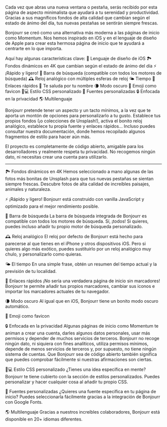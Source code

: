 Cada vez que abras una nueva ventana o pestaña, serás recibido por esta página de aspecto minimalista que ayudará a tu serenidad y productividad. Gracias a sus magníficos fondos de alta calidad que cambian según el estado de ánimo del día, tus nuevas pestañas se sentirán siempre frescas.

Bonjourr se creó como una alternativa más moderna a las páginas de inicio como Momentum. Nos hemos inspirado en iOS y en el lenguaje de diseño de Apple para crear esta hermosa página de inicio que te ayudará a centrarte en lo que importa.

Aquí hay algunas características clave:
🍏 Lenguaje de diseño de iOS
🏞 Fondos dinámicos en 4K que cambian según el estado de ánimo del día
⚡️ ¡Rápido y ligero!
🔎 Barra de búsqueda (compatible con todos los motores de búsqueda)
🕰 Reloj analógico con múltiples esferas de reloj
🌤 Tiempo
🔗 Enlaces rápidos
👋 Te saluda por tu nombre
🌘 Modo oscuro
🥖 Emoji como favicon
🧑💻 Estilo CSS personalizado
📝 Fuentes personalizadas
🔒 Enfocada en la privacidad
🌎 Multilenguaje

Bonjourr pretende tener un aspecto y un tacto mínimos, a la vez que te aporta un montón de opciones para personalizarlo a tu gusto. Establece tus propios fondos (¡o colecciones de Unsplash!), activa el bonito reloj analógico, establece tu propia fuente y enlaces rápidos... Incluso puedes consultar nuestra documentación, donde hemos recopilado algunos fragmentos de estilo para hacer aún más.

El proyecto es completamente de código abierto, amigable para los desarrolladores y realmente respeta tu privacidad. No recogemos ningún dato, ni necesitas crear una cuenta para utilizarlo.

---

🏞 Fondos dinámicos en 4K
Hemos seleccionado a mano algunas de las fotos más bonitas de Unsplash para que tus nuevas pestañas se sientan siempre frescas. Descubre fotos de alta calidad de increíbles paisajes, animales y naturaleza.

⚡️ ¡Rápido y ligero!
Bonjourr está construido con vanilla JavaScript y optimizado para el mejor rendimiento posible.

🔎 Barra de búsqueda
La barra de búsqueda integrada de Bonjourr es compatible con todos los motores de búsqueda. Sí, ¡todos! Si quieres, puedes incluso añadir tu propio motor de búsqueda personalizado.

🕰 Reloj analógico
El reloj por defecto de Bonjourr está hecho para parecerse al que tienes en el iPhone y otros dispositivos iOS. Pero si quieres algo más exótico, puedes sustituirlo por un reloj analógico muy chulo, y personalizarlo como quieras.

🌤 El tiempo
En una simple frase, obtén un resumen del tiempo actual y la previsión de tu localidad.

🔗 Enlaces rápidos
¡No sería una verdadera página de inicio sin marcadores! Bonjourr te permite añadir tus propios marcadores, cambiar sus iconos e importar los marcadores actuales de tu navegador.

🌘 Modo oscuro
Al igual que en iOS, Bonjourr tiene un bonito modo oscuro automático.

🥖 Emoji como favicon

🔒 Enfocada en la privacidad
Algunas páginas de inicio como Momentum te animan a crear una cuenta, darles algunos datos personales, usar más permisos y depender de muchos servicios de terceros. Bonjourr no recoge ningún dato, ni siquiera con fines analíticos, utiliza permisos mínimos, depende de menos servicios de terceros y, por supuesto, no tiene ningún sistema de cuentas. Que Bonjourr sea de código abierto también significa que puedes comprobar fácilmente si nuestras afirmaciones son ciertas.

🧑💻 Estilo CSS personalizado
¿Tienes una idea específica en mente? Bonjourr te tiene cubierto con la sección de estilos personalizados. Puedes personalizar y hacer cualquier cosa al añadir tu propio CSS.

📝 Fuentes personalizadas
¿Quieres una fuente específica en tu página de inicio? Puedes seleccionarla fácilmente gracias a la integración de Bonjourr con Google Fonts.

🌎 Multilenguaje
Gracias a nuestros increíbles colaboradores, Bonjourr está disponible en 20+ idiomas diferentes.
